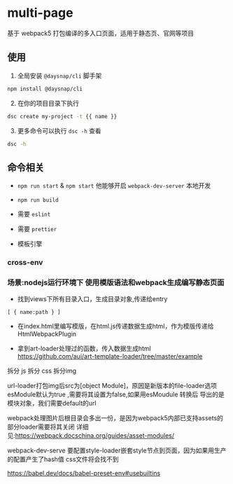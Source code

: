 # multi-page

基于 webpack5 打包编译的多入口页面，适用于静态页、官网等项目

## 使用
1. 全局安装 `@daysnap/cli` 脚手架
```bash
npm install @daysnap/cli
```
2. 在你的项目目录下执行
```bash
dsc create my-project -t {{ name }}
```
3. 更多命令可以执行 `dsc -h` 查看
```bash
dsc -h
```

## 命令相关

- `npm run start` & `npm start`
他能够开启 `webpack-dev-server` 本地开发

- `npm run build`

- 需要 `eslint`

- 需要 `prettier`

- 模板引擎



### cross-env
### 场景:nodejs运行环境下 使用模版语法和webpack生成编写静态页面

* 找到views下所有目录入口，生成目录对象,传递给entry

`[
    {
      name:path
    }
]`

* 在index.html里编写模版，在html.js传递数据生成html，作为模版传递给HtmlWebpackPlugin

* 拿到art-loader处理过的函数，传入数据生成html
https://github.com/aui/art-template-loader/tree/master/example

拆分 js 拆分 css 拆分img

url-loader打包img后src为[object Module]，原因是新版本的file-loader选项esModule默认为true ,需要将其设置为false,如果用esMoudule 转换后 导出的是模块对象，我们需要default的url

webpack处理图片后根目录会多出一份，是因为webpack5内部已支持assets的部分loader需要将其关闭
 详细见:https://webpack.docschina.org/guides/asset-modules/

webpack-dev-serve 要配置style-loader嵌套style节点到页面，因为如果用生产的配置产生了hash值 css文件将会找不到

https://babel.dev/docs/babel-preset-env#usebuiltins

